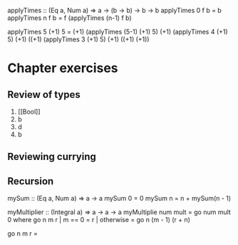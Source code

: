 applyTimes :: (Eq a, Num a) => a -> (b -> b) -> b -> b
applyTimes 0 f b = b
applyTimes n f b = f (applyTimes (n-1) f b)

applyTimes 5 (+1) 5 = (+1) (applyTimes (5-1) (+1) 5)
                      (+1) (applyTimes 4 (+1) 5)
                      (+1) ((+1) (applyTimes 3 (+1) 5)
                      (+1) ((+1) (+1))
# Chapter exercises
## Review of types
1. [[Bool]]
2. b
3. d
4. b

## Reviewing currying

## Recursion
mySum :: (Eq a, Num a) => a -> a
mySum 0 = 0
mySum n = n + mySum(n - 1)

myMultiplier :: (Integral a) => a -> a -> a
myMultiplie num mult = go num mult 0
  where go n m r
           | m == 0 = r
           | otherwise = go n (m - 1) (r + n)





go n m r = 
